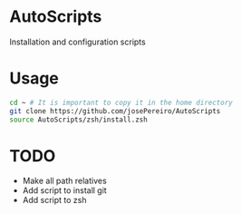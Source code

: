 # AutoScripts
Installation and configuration scripts

# Usage
```bash
cd ~ # It is important to copy it in the home directory
git clone https://github.com/josePereiro/AutoScripts
source AutoScripts/zsh/install.zsh
```

# TODO
- Make all path relatives
- Add script to install git
- Add script to zsh

